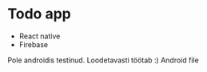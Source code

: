 # Todo app
- React native
- Firebase

Pole androidis testinud. Loodetavasti töötab :)
<a htef="https://expo.dev/artifacts/eas/fYYeEmbxkUd2AF2zThchWu.aab">Android file</a>
